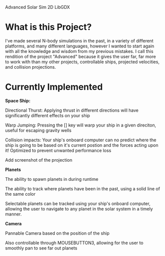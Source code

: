 Advanced Solar Sim 2D LibGDX


# What is this Project?

   I've made several N-body simulations in the past, in a variety of different platforms, and many different languages, however I wanted to start again with all the knowledge and wisdom from my previous mistakes. I call this rendition of the project "Advanced" because it gives the user far, far more to work with than my other projects, controllable ships, projected velocities, and collision projections. 





# Currently Implemented
   
  **Space Ship:**
   
   Directional Thurst: Applying thrust in different directions will have significantly different effects on your ship
   
   Warp Jumping: Pressing the [] key will warp your ship in a given direciton, useful for escaping gravity wells

   Collision impacts: Your ship's onboard computer can no predict where the ship is going to be based on it's current postion and the forces acting upon it!
   Optimized to prevent unwanted performance loss

   Add screenshot of the projection



   **Planets**

   The ability to spawn planets in during runtime

   The ability to track where planets have been in the past, using a solid line of the same color

   Selectable planets can be tracked using your ship's onboard computer, allowing the user to navigate to any planet in the solar system in a timely manner.
   
   **Camera**

   Pannable Camera based on the position of the ship

   Also controllable through MOUSEBUTTON3, allowing for the user to smoothly pan to see far out planets
